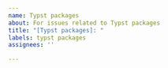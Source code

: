 ```yaml
---
name: Typst packages
about: For issues related to Typst packages
title: "[Typst packages]: "
labels: typst packages
assignees: ''

---
```



